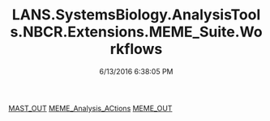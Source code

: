 ﻿---
title: LANS.SystemsBiology.AnalysisTools.NBCR.Extensions.MEME_Suite.Workflows
date: 6/13/2016 6:38:05 PM
---

[MAST_OUT](T-LANS.SystemsBiology.AnalysisTools.NBCR.Extensions.MEME_Suite.Workflows.MAST_OUT.html)
[MEME_Analysis_ACtions](T-LANS.SystemsBiology.AnalysisTools.NBCR.Extensions.MEME_Suite.Workflows.MEME_Analysis_ACtions.html)
[MEME_OUT](T-LANS.SystemsBiology.AnalysisTools.NBCR.Extensions.MEME_Suite.Workflows.MEME_OUT.html)
